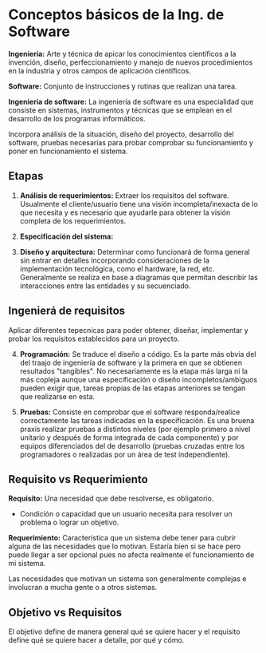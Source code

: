 # Conceptos básicos de la Ing. de Software

**Ingeniería:** Arte y técnica de apicar los conocimientos
científicos a la invención, diseño, perfeccionamiento y 
manejo de nuevos procedimientos en la industria y otros
campos de aplicación científicos.

**Software:** Conjunto de instrucciones y rutinas que 
realizan una tarea.

**Ingenieria de software:** La ingeniería de software es
una especialidad que consiste en sistemas, instrumentos y
técnicas que se emplean en el desarrollo de los programas
informáticos.

Incorpora análisis de la situación, diseño del proyecto,
desarrollo del software, pruebas necesarias para probar
comprobar su funcionamiento y poner en funcionamiento
el sistema.

## Etapas
1. **Análisis de requerimientos:** Extraer los requisitos
del software. Usualmente el cliente/usuario tiene una
visión incompleta/inexacta de lo que necesita y es
necesario que ayudarle para obtener la visión completa
de los requerimientos.

2. **Especificación del sistema:** 

3. **Diseño y arquitectura:** Determinar como funcionará
de forma general sin entrar en detalles incorporando 
consideraciones de la implementación tecnológica, como el
hardware, la red, etc. Generalmente se realiza en base 
a diagramas que permitan describir las interacciones entre
las entidades y su secuenciado.

## Ingenierá de requisitos
Aplicar diferentes tepecnicas para poder obtener, diseñar,
implementar y probar los requisitos establecidos para un
proyecto.

4. **Programación:** Se traduce el diseño a código. Es la
parte más obvia del del traajo de ingeniería de software y
la primera en que se obtienen resultados "tangibles". No
necesariamente es la etapa más larga ni la más copleja
aunque una especificación o diseño incompletos/ambiguos
pueden exigir que, tareas propias de las etapas anteriores
se tengan que realizarse en esta.

5. **Pruebas:** Consiste en comprobar que el software
responda/realice correctamente las tareas indicadas en la
especificación. Es una bruena praxis realizar pruebas a
distintos niveles (por ejemplo primero a nivel unitario
y después de forma integrada de cada componente) y por
equipos diferenciados del de desarrollo (pruebas cruzadas
entre los programadores o realizadas por un área de test
independiente).

## Requisito vs Requerimiento

**Requisito:** Una necesidad que debe resolverse, es
obligatorio. 

- Condición o capacidad que un usuario necesita para 
resolver un problema o lograr un objetivo.

**Requerimiento:** Caracteristica que un sistema debe 
tener para cubrir alguna de las necesidades que lo
motivan. Estaría bien si se hace pero puede llegar a
ser opcional pues no afecta realmente el funcionamiento
de mi sistema.

Las necesidades que motivan un sistema son generalmente
complejas e involucran a mucha gente o a otros sistemas.

## Objetivo vs Requisitos
El objetivo define de manera general qué se quiere hacer
y el requisito define qué se quiere hacer a detalle, por
qué y cómo.
